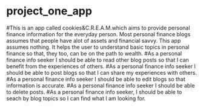 # project_one_app
#This is an app called cookies&C.R.E.A.M.which aims to provide personal finance information for the everyday person. Most personal finance blogs assumes that people have alot of assets and financial savvy. This app assumes nothing. It helps the user to understand basic topics in personal finance so that, they too, can be on the path to wealth.
#As a personal finance info seeker I should be able to read other blog posts so that I can benefit from the experiences of others.
#As a personal finance info seeker I should be able to post blogs so that I can share my experiences with others.
#As a personal finance info seeker I should be able to edit blogs so that information is accurate.
#As a personal finance info seeker I should be able to delete posts.
#As a personal finance info seeker, I should be able to seach by blog topics so I can find what I am looking for.
